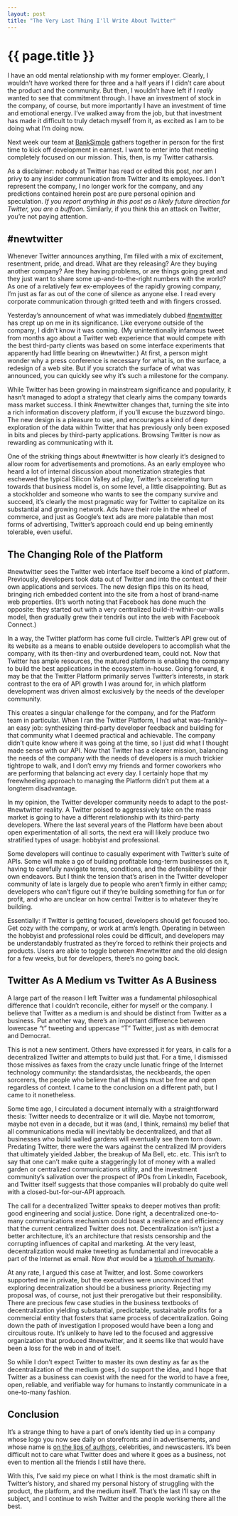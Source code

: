 ```yaml
---
layout: post
title: "The Very Last Thing I'll Write About Twitter"
---
```


{{ page.title }}
================

I have an odd mental relationship with my former employer. Clearly, I wouldn’t have worked there for three and a half years if I didn’t care about the product and the community. But then, I wouldn’t have left if I *really* wanted to see that commitment through. I have an investment of stock in the company, of course, but more importantly I have an investment of time and emotional energy. I’ve walked away from the job, but that investment has made it difficult to truly detach myself from it, as excited as I am to be doing what I’m doing now.

Next week our team at [BankSimple](https://banksimple.com/) gathers together in person for the first time to kick off development in earnest. I want to enter into that meeting completely focused on our mission. This, then, is my Twitter catharsis.

As a disclaimer: nobody at Twitter has read or edited this post, nor am I privy to any insider communication from Twitter and its employees. I don’t represent the company, I no longer work for the company, and any predictions contained herein post are pure personal opinion and speculation. *If you report anything in this post as a likely future direction for Twitter, you are a buffoon.* Similarly, if you think this an attack on Twitter, you’re not paying attention.

\#newtwitter
------------

Whenever Twitter announces anything, I’m filled with a mix of excitement, resentment, pride, and dread. What are they releasing? Are they buying another company? Are they having problems, or are things going great and they just want to share some up-and-to-the-right numbers with the world? As one of a relatively few ex-employees of the rapidly growing company, I’m just as far as out of the cone of silence as anyone else. I read every corporate communication through gritted teeth and with fingers crossed.

Yesterday’s announcement of what was immediately dubbed [\#newtwitter](http://twitter.com/newtwitter) has crept up on me in its significance. Like everyone outside of the company, I didn’t know it was coming. (My unintentionally infamous tweet from months ago about a Twitter web experience that would compete with the best third-party clients was based on some interface experiments that apparently had little bearing on \#newtwitter.) At first, a person might wonder why a press conference is necessary for what is, on the surface, a redesign of a web site. But if you scratch the surface of what was announced, you can quickly see why it’s such a milestone for the company.

While Twitter has been growing in mainstream significance and popularity, it hasn’t managed to adopt a strategy that clearly aims the company towards mass market success. I think \#newtwitter changes that, turning the site into a rich information discovery platform, if you’ll excuse the buzzword bingo. The new design is a pleasure to use, and encourages a kind of deep exploration of the data within Twitter that has previously only been exposed in bits and pieces by third-party applications. Browsing Twitter is now as rewarding as communicating with it.

One of the striking things about \#newtwitter is how clearly it’s designed to allow room for advertisements and promotions. As an early employee who heard a lot of internal discussion about monetization strategies that eschewed the typical Silicon Valley ad play, Twitter’s accelerating turn towards that business model is, on some level, a little disappointing. But as a stockholder and someone who wants to see the company survive and succeed, it’s clearly the most pragmatic way for Twitter to capitalize on its substantial and growing network. Ads have their role in the wheel of commerce, and just as Google’s text ads are more palatable than most forms of advertising, Twitter’s approach could end up being eminently tolerable, even useful.

The Changing Role of the Platform
---------------------------------

\#newtwitter sees the Twitter web interface itself become a kind of platform. Previously, developers took data out of Twitter and into the context of their own applications and services. The new design flips this on its head, bringing rich embedded content into the site from a host of brand-name web properties. (It’s worth noting that Facebook has done much the opposite: they started out with a very centralized build-it-within-our-walls model, then gradually grew their tendrils out into the web with Facebook Connect.)

In a way, the Twitter platform has come full circle. Twitter’s API grew out of its website as a means to enable outside developers to accomplish what the company, with its then-tiny and overburdened team, could not. Now that Twitter has ample resources, the matured platform is enabling the company to build the best applications in the ecosystem in-house. Going forward, it may be that the Twitter Platform primarily serves Twitter’s interests, in stark contrast to the era of API growth I was around for, in which platform development was driven almost exclusively by the needs of the developer community.

This creates a singular challenge for the company, and for the Platform team in particular. When I ran the Twitter Platform, I had what was–frankly–an easy job: synthesizing third-party developer feedback and building for that community what I deemed practical and achievable. The company didn’t quite know where it was going at the time, so I just did what I thought made sense with our API. Now that Twitter has a clearer mission, balancing the needs of the company with the needs of developers is a much trickier tightrope to walk, and I don’t envy my friends and former coworkers who are performing that balancing act every day. I certainly hope that my freewheeling approach to managing the Platform didn’t put them at a longterm disadvantage.

In my opinion, the Twitter developer community needs to adapt to the post-\#newtwitter reality. A Twitter poised to aggressively take on the mass market is going to have a different relationship with its third-party developers. Where the last several years of the Platform have been about open experimentation of all sorts, the next era will likely produce two stratified types of usage: hobbyist and professional.

Some developers will continue to casually experiment with Twitter’s suite of APIs. Some will make a go of building profitable long-term businesses on it, having to carefully navigate terms, conditions, and the defensibility of their own endeavors. But I think the tension that’s arisen in the Twitter developer community of late is largely due to people who aren’t firmly in either camp; developers who can’t figure out if they’re building something for fun or for profit, and who are unclear on how central Twitter is to whatever they’re building.

Essentially: if Twitter is getting focused, developers should get focused too. Get cozy with the company, or work at arm’s length. Operating in between the hobbyist and professional roles could be difficult, and developers may be understandably frustrated as they’re forced to rethink their projects and products. Users are able to toggle between \#newtwitter and the old design for a few weeks, but for developers, there’s no going back.

Twitter As A Medium vs Twitter As A Business
--------------------------------------------

A large part of the reason I left Twitter was a fundamental philosophical difference that I couldn’t reconcile, either for myself or the company. I believe that Twitter as a medium is and should be distinct from Twitter as a business. Put another way, there’s an important difference between lowercase “t” tweeting and uppercase “T” Twitter, just as with democrat and Democrat.

This is not a new sentiment. Others have expressed it for years, in calls for a decentralized Twitter and attempts to build just that. For a time, I dismissed those missives as faxes from the crazy uncle lunatic fringe of the Internet technology community: the standardsistas, the neckbeards, the open sorcerers, the people who believe that all things must be free and open regardless of context. I came to the conclusion on a different path, but I came to it nonetheless.

Some time ago, I circulated a document internally with a straightforward thesis: Twitter needs to decentralize or it will die. Maybe not tomorrow, maybe not even in a decade, but it was (and, I think, remains) my belief that all communications media will inevitably be decentralized, and that all businesses who build walled gardens will eventually see them torn down. Predating Twitter, there were the wars against the centralized IM providers that ultimately yielded Jabber, the breakup of Ma Bell, etc. etc. This isn’t to say that one can’t make quite a staggeringly lot of money with a walled garden or centralized communications utility, and the investment community’s salivation over the prospect of IPOs from LinkedIn, Facebook, and Twitter itself suggests that those companies will probably do quite well with a closed-but-for-our-API approach.

The call for a decentralized Twitter speaks to deeper motives than profit: good engineering and social justice. Done right, a decentralized one-to-many communications mechanism could boast a resilience and efficiency that the current centralized Twitter does not. Decentralization isn’t just a better architecture, it’s an architecture that resists censorship and the corrupting influences of capital and marketing. At the very least, decentralization would make tweeting as fundamental and irrevocable a part of the Internet as email. Now *that* would be a [triumph of humanity](http://www.mediabistro.com/webnewser/biz-stone-twitter-a-triumph-of-humanity_b5952).

At any rate, I argued this case at Twitter, and lost. Some coworkers supported me in private, but the executives were unconvinced that exploring decentralization should be a business priority. Rejecting my proposal was, of course, not just their prerogative but their responsibility. There are precious few case studies in the business textbooks of decentralization yielding substantial, predictable, sustainable profits for a commercial entity that fosters that same process of decentralization. Going down the path of investigation I proposed would have been a long and circuitous route. It’s unlikely to have led to the focused and aggressive organization that produced \#newtwitter, and it seems like that would have been a loss for the web in and of itself.

So while I don’t expect Twitter to master its own destiny as far as the decentralization of the medium goes, I do support the idea, and I hope that Twitter as a business can coexist with the need for the world to have a free, open, reliable, and verifiable way for humans to instantly communicate in a one-to-many fashion.

Conclusion
----------

It’s a strange thing to have a part of one’s identity tied up in a company whose logo you now see daily on storefronts and in advertisements, and whose name is [on the lips of authors](http://www.dangerousminds.net/comments/a_discussion_with_william_gibson/), celebrities, and newscasters. It’s been difficult not to care what Twitter does and where it goes as a business, not even to mention all the friends I still have there.

With this, I’ve said my piece on what I think is the most dramatic shift in Twitter’s history, and shared my personal history of struggling with the product, the platform, and the medium itself. That’s the last I’ll say on the subject, and I continue to wish Twitter and the people working there all the best.
